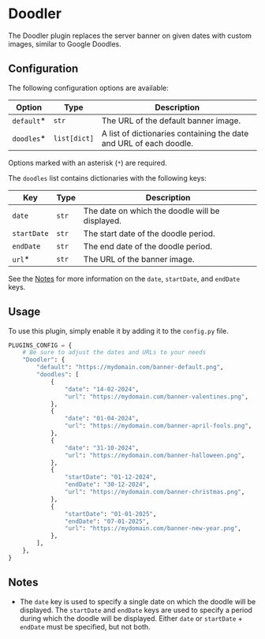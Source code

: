 # Doodler

The Doodler plugin replaces the server banner on given dates with custom images, similar to Google Doodles.

## Configuration

The following configuration options are available:

| Option     | Type         | Description                                                        |
| ---------- | ------------ | ------------------------------------------------------------------ |
| `default`* | `str`        | The URL of the default banner image.                               |
| `doodles`* | `list[dict]` | A list of dictionaries containing the date and URL of each doodle. |

Options marked with an asterisk (`*`) are required.

The `doodles` list contains dictionaries with the following keys:

| Key         | Type  | Description                                     |
| ----------- | ----- | ----------------------------------------------- |
| `date`      | `str` | The date on which the doodle will be displayed. |
| `startDate` | `str` | The start date of the doodle period.            |
| `endDate`   | `str` | The end date of the doodle period.              |
| `url`*      | `str` | The URL of the banner image.                    |

See the [Notes](#notes) for more information on the `date`, `startDate`, and `endDate` keys.

## Usage

To use this plugin, simply enable it by adding it to the `config.py` file.

```python
PLUGINS_CONFIG = {
    # Be sure to adjust the dates and URLs to your needs
    "Doodler": {
        "default": "https://mydomain.com/banner-default.png",
        "doodles": [
            {
                "date": "14-02-2024",
                "url": "https://mydomain.com/banner-valentines.png",
            },
            {
                "date": "01-04-2024",
                "url": "https://mydomain.com/banner-april-fools.png",
            },
            {
                "date": "31-10-2024",
                "url": "https://mydomain.com/banner-halloween.png",
            },
            {
                "startDate": "01-12-2024",
                "endDate": "30-12-2024",
                "url": "https://mydomain.com/banner-christmas.png",
            },
            {
                "startDate": "01-01-2025",
                "endDate": "07-01-2025",
                "url": "https://mydomain.com/banner-new-year.png",
            },
        ],
    },
}
```

## Notes

- The `date` key is used to specify a single date on which the doodle will be displayed. The `startDate` and `endDate` keys are used to specify a period during which the doodle will be displayed. Either `date` or `startDate` + `endDate` must be specified, but not both.
